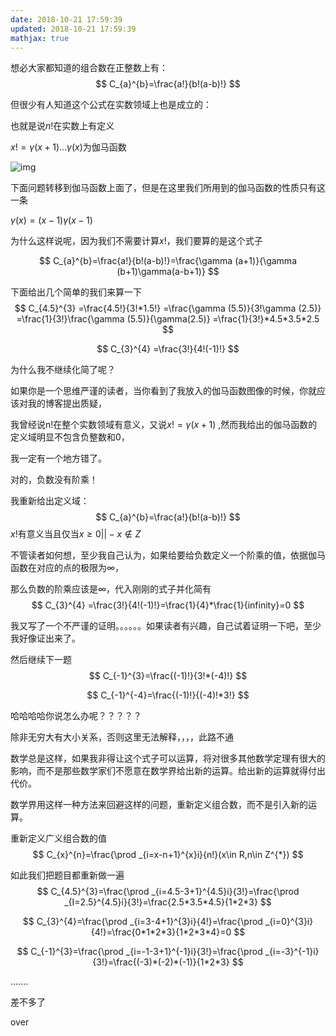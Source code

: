 ```yaml
---
date: 2018-10-21 17:59:39
updated: 2018-10-21 17:59:39
mathjax: true
---
```


想必大家都知道的组合数在正整数上有：
$$
C_{a}^{b}=\frac{a!}{b!(a-b)!}
$$


但很少有人知道这个公式在实数领域上也是成立的：

也就是说$n!$在实数上有定义

$x!=\gamma(x+1)...\gamma(x)$为伽马函数

![img](https://timgsa.baidu.com/timg?image&quality=80&size=b9999_10000&sec=1537781108554&di=ed16c8522730026f11421c1e9388ca59&imgtype=0&src=http%3A%2F%2Fwww.twword.com%2Fuploads%2Fwiki%2F02%2F8e%2F537058_1.jpg)

下面问题转移到伽马函数上面了，但是在这里我们所用到的伽马函数的性质只有这一条

$\gamma(x)=(x-1)\gamma(x-1)$

为什么这样说呢，因为我们不需要计算$x!$，我们要算的是这个式子


$$
C_{a}^{b}=\frac{a!}{b!(a-b)!}=\frac{\gamma (a+1)}{\gamma (b+1)\gamma(a-b+1)}
$$


下面给出几个简单的我们来算一下
$$
C_{4.5}^{3} =\frac{4.5!}{3!*1.5!} =\frac{\gamma (5.5)}{3!\gamma (2.5)} =\frac{1}{3!}\frac{\gamma (5.5)}{\gamma(2.5)} =\frac{1}{3!}*4.5*3.5*2.5
$$

$$
C_{3}^{4} =\frac{3!}{4!(-1)!}
$$



为什么我不继续化简了呢？

如果你是一个思维严谨的读者，当你看到了我放入的伽马函数图像的时候，你就应该对我的博客提出质疑，

我曾经说n!在整个实数领域有意义，又说$x!=\gamma(x+1)$ ,然而我给出的伽马函数的定义域明显不包含负整数和0，

我一定有一个地方错了。

对的，负数没有阶乘！



我重新给出定义域：
$$
C_{a}^{b}=\frac{a!}{b!(a-b)!}
$$
$x!$有意义当且仅当$x\geq 0||-x\notin Z$



不管读者如何想，至少我自己认为，如果给要给负数定义一个阶乘的值，依据伽马函数在对应的点的极限为∞，

那么负数的阶乘应该是∞，代入刚刚的式子并化简有
$$
C_{3}^{4} =\frac{3!}{4!(-1)!}=\frac{1}{4}*\frac{1}{infinity}=0
$$


我又写了一个不严谨的证明。。。。。。如果读者有兴趣，自己试着证明一下吧，至少我好像证出来了。

然后继续下一题
$$
C_{-1}^{3}=\frac{(-1)!}{3!*(-4)!}
$$

$$
C_{-1}^{-4}=\frac{(-1)!}{(-4)!*3!}
$$



哈哈哈哈你说怎么办呢？？？？？

除非无穷大有大小关系，否则这里无法解释，，，，此路不通



数学总是这样，如果我非得让这个式子可以运算，将对很多其他数学定理有很大的影响，而不是那些数学家们不愿意在数学界给出新的运算。给出新的运算就得付出代价。



数学界用这样一种方法来回避这样的问题，重新定义组合数，而不是引入新的运算。



重新定义广义组合数的值
$$
C_{x}^{n}=\frac{\prod _{i=x-n+1}^{x}i}{n!}(x\in R,n\in Z^{*})
$$




如此我们把题目都重新做一遍
$$
C_{4.5}^{3}=\frac{\prod _{i=4.5-3+1}^{4.5}i}{3!}=\frac{\prod _{I=2.5}^{4.5}i}{3!}=\frac{2.5*3.5*4.5}{1*2*3}
$$

$$
C_{3}^{4}=\frac{\prod _{i=3-4+1}^{3}i}{4!}=\frac{\prod _{i=0}^{3}i}{4!}=\frac{0*1*2*3}{1*2*3*4}=0
$$

$$
C_{-1}^{3}=\frac{\prod _{i=-1-3+1}^{-1}i}{3!}=\frac{\prod _{i=-3}^{-1}i}{3!}=\frac{(-3)*(-2)*(-1)}{1*2*3}
$$



.......

差不多了

over